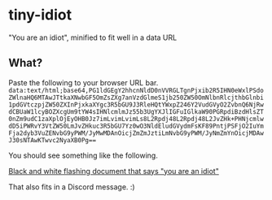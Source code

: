 # tiny-idiot
"You are an idiot", minified to fit well in a data URL

## What?
Paste the following to your browser URL bar.
`data:text/html;base64,PG1ldGEgY2hhcnNldD0nVVRGLTgnPjxib2R5IHN0eWxlPSdoZWlnaHQ6MTAwJTtkaXNwbGF5OmZsZXg7anVzdGlmeS1jb250ZW50OmNlbnRlcjthbGlnbi1pdGVtczpjZW50ZXInPjxkaXYgc3R5bGU9J3RleHQtYWxpZ246Y2VudGVyO2ZvbnQ6NjRwdCBUaW1lcyBOZXcgUm9tYW4sIHNlcmlmJz55b3UgYXJlIGFuIGlkaW90PGRpdiBzdHlsZT0nZm9udC1zaXplOjEyOHB0Jz7imLvimLvimLs8L2Rpdj48L2Rpdj48L2JvZHk+PHNjcmlwdD5iPWRvY3VtZW50LmJvZHkuc3R5bGU7Yz0wO3NldEludGVydmFsKF89PntjPSFjO2IuYmFja2dyb3VuZENvbG9yPWM/JyMwMDAnOicjZmZmJztiLmNvbG9yPWM/JyNmZmYnOicjMDAwJ30sNTAwKTwvc2NyaXB0Pg==`

You should see something like the following.

[Black and white flashing document that says "you are an idiot"](ezgif.com-gif-maker(18).gif)

That also fits in a Discord message. :)
